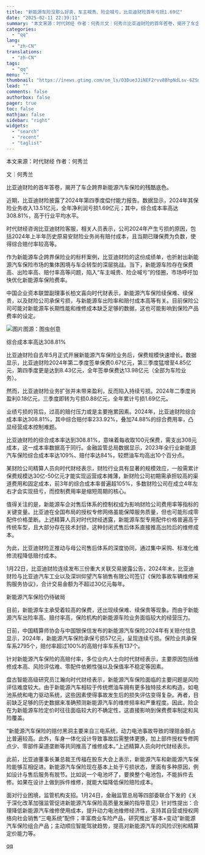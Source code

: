 ```yaml
---
title: "新能源车险没那么好卖，车主喊贵、险企喊亏，比亚迪财险首年亏损1.69亿"
date: "2025-02-11 22:39:11"
summary: "本文来源：时代财经 作者：何秀兰文｜何秀兰比亚迪财险的首年答卷，揭开了车企跨界新能源汽车保险的残酷底..."
categories:
  - "qq"
lang:
  - "zh-CN"
translations:
  - "zh-CN"
tags:
  - "qq"
menu: ""
thumbnail: "https://inews.gtimg.com/om_ls/O3Due3JiNEF2rvv8BhpNdLsv-6ZSm6gdPghLznAiSBgtUAA_640360/0"
lead: ""
comments: false
authorbox: false
pager: true
toc: false
mathjax: false
sidebar: "right"
widgets:
  - "search"
  - "recent"
  - "taglist"
---
```


本文来源：时代财经 作者：何秀兰

文｜何秀兰

比亚迪财险的首年答卷，揭开了车企跨界新能源汽车保险的残酷底色。

近期，比亚迪财险披露了2024年第四季度偿付能力报告。数据显示，2024年其保险业务收入13.51亿元，全年净利润亏损1.69亿元；其中，综合成本率高达308.81%，高于行业平均水平。

时代财经咨询比亚迪财险客服，相关人员表示，公司2024年产生亏损的原因，包括2024年上半年历史原易安财险业务尚有赔付成本，且当期已赚保费为负数，使得综合赔付率较高等。

作为新能源车企跨界保险业的标杆案例，比亚迪财险的这份成绩单，也折射出新能源汽车保险市场的集体困境与车企转型的深层挑战。当下，新能源车险存在保费高、出险率高、赔付率高等问题，陷入“车主喊贵、险企喊亏”的怪圈，市场呼吁加快优化新能源车保险费率。

中国企业资本联盟副理事长柏文喜向时代财表示，新能源汽车保险续保难、续保贵，以及财险公司承保亏损，与新能源车出险率和赔付成本高等有关。目前保险公司可能对新能源车长期性能和维修成本缺乏足够的数据，这也可能影响到保险产品费率的设定。

![图片](https://inews.gtimg.com/om_bt/OPYiwWzkD3nk1AL5auPHCLXIQdXdesjXESuhuFTPWgAXUAA/641)图源：图虫创意

综合成本率高达308.81%

比亚迪财险自去年5月正式开展新能源汽车保险业务后，保费规模快速增长。数据显示，比亚迪财险2024年第二季度签单保费0.67亿元，第三季度猛增至4.85亿元，第四季度更是达到8.43亿元，全年签单保费达13.98亿元（全部为车险业务）。

然而，比亚迪财险业务扩张并未带来盈利，反而陷入持续亏损。2024年二季度尚盈利0.18亿元，三季度即转为亏损0.88亿元，全年累计亏损1.69亿元。

业绩亏损的背后，过高的赔付压力或是主要拖累因素。2024年，比亚迪财险综合成本率达308.81%，其中综合赔付率233.92%，叠加74.88%的综合费用率，凸显经营成本控制难题。

比亚迪财险的综合成本率达到308.81%，意味着每收取100元保费，需支出308元成本，这一成本率数据高于同行。金融监管总局数据显示，2023年全行业新能源汽车保险综合成本率达109%、赔付率达84%，较燃油车均高出10个百分点。

某财险公司精算人员向时代财经表示，财险行业具有显著的规模效应，一般需累计保费规模达30亿-50亿元才能实现运营成本摊薄，新财险公司初期需承担较高的渠道费用和固定成本，前3年的综合成本率普遍超105%，多数财险公司在成立4年左右才会实现扭亏，而控制费用率是缩短周期的核心。

值得关注的是，新能源车企对售后体系的控制权成为影响财险公司费用率等指标的关键变量。比亚迪在全国布局的授权专修网络虽能保障服务质量，但也可能形成零配件价格垄断。上述精算人员对时代财经透露，新能源车型专用配件价格普遍高于传统车型，且大部分存在技术封锁，这种封闭式售后体系直接推高出险后的维修成本。

为此，比亚迪财险正推动与母公司售后体系的深度协同，通过集中采购、标准化维修流程降低赔付成本。

1月22日，比亚迪财险连续发布三份重大关联交易披露公告，2024年末，比亚迪财险与比亚迪汽车工业以及深圳仰望汽车销售有限公司签订《保险事故车辆维修采购服务协议》，合计交易金额为不超过30亿元每年。

新能源汽车保险仍待破局

目前，新能源车主承受着较高的保费，还出现续保难、续保贵等现象。而由于新能源汽车出险率高、赔付率高，保险机构的新能源车险业务面临较大的经营压力。

日前，中国精算师协会与中国银保信发布的新能源汽车保险2024年有关赔付信息显示，2024年，新能源汽车保险承保亏损57亿元，呈现连续亏损。保险业共承保车系2795个，赔付率超过100%的高赔付率车系有137个。

针对新能源汽车保险的高赔付率，多位业内人士向时代财经表示，主要原因包括维修成本高、风险评估难、零配件依赖性强以及保值率不稳定等因素。

盘古智能高级研究员江瀚向时代财经表示，新能源汽车保险面临的主要问题是风险评估难度较大。由于新能源汽车相较于传统燃油车拥有更多独特技术和构造，如电池系统和电力驱动系统，这些因素使得事故发生后的损失评估变得复杂。再者，目前缺乏足够的历史数据来准确预测新能源汽车的维修频率和严重程度。因此，险企在为新能源车险定价时往往面临较大的不确定性，这直接影响到保费费率制定和风险覆盖。

“新能源汽车保险的赔付黑洞主要来自三电系统，动力电池事故导致的理赔金额占比普遍较高。此外，车身一体化设计导致事故后需整体更换，加上部件授权专修网点少、零部件渠道垄断等共同推高了维修成本。”上述精算人员向时代财经表示。

此前，比亚迪董事长兼总裁王传福在股东大会上表示，新能源汽车和新能源汽车保险能够互相促进。新能源汽车保险现在基本上处于亏损状态，里面有多种原因，例如设计与售后服务有脱节。比如说一个电池坏了，要换整个电池包，不能拆件去修。如果在设计上做到拆件维修，就能大幅降低保险赔险成本。

面对行业困境，监管机构支招。1月24日，金融监管总局等四部委联合下发的《关于深化改革加强监管促进新能源汽车保险高质量发展的指导意见》针对性提出：合理降低新能源汽车维修使用成本，提升动力电池维修经济性，支持其自营或授权网络向社会销售“三电系统”配件；丰富商业车险产品，研究推出“基本+变动”新能源汽车保险组合产品；主动顺应智能驾驶趋势，提高对新能源汽车的风险识别和精算定价能力等。

[qq](https://new.qq.com/rain/a/20250211A08WON00)

